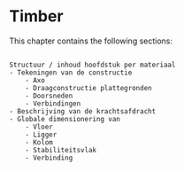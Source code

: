 # Timber

This chapter contains the following sections:

```{tableofcontents}
```

```{Note}
Structuur / inhoud hoofdstuk per materiaal
- Tekeningen van de constructie
    - Axo
    - Draagconstructie plattegronden
    - Doorsneden
    - Verbindingen
- Beschrijving van de krachtsafdracht
- Globale dimensionering van
    - Vloer
    - Ligger
    - Kolom
    - Stabiliteitsvlak
    - Verbinding
```
